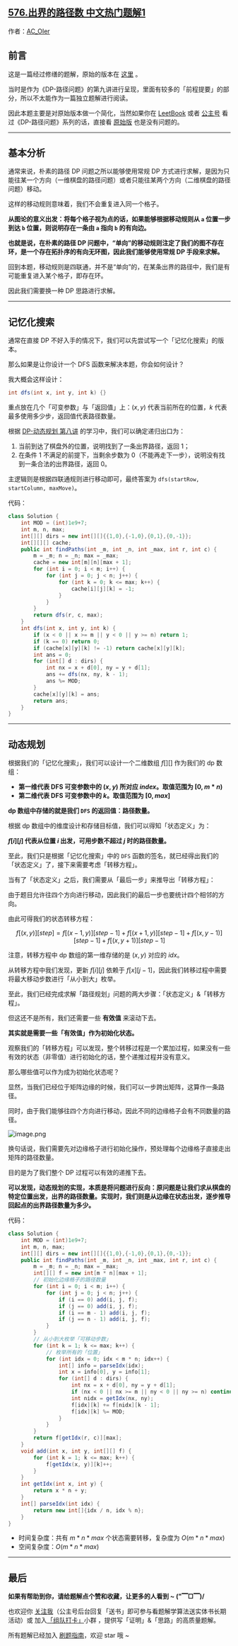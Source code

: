 ## [576.出界的路径数 中文热门题解1](https://leetcode.cn/problems/out-of-boundary-paths/solutions/100000/gong-shui-san-xie-yi-ti-shuang-jie-ji-yi-asrz)

作者：[AC_OIer](https://leetcode.cn/u/AC_OIer)
## 前言

这是一篇经过修缮的题解，原始的版本在 [这里](https://leetcode-cn.com/problems/out-of-boundary-paths/solution/dong-tai-gui-hua-suo-you-lu-jing-wen-ti-94bal/) 。

当时是作为《DP-路径问题》的第九讲进行呈现，里面有较多的「前程提要」的部分，所以不太能作为一篇独立题解进行阅读。

因此本题主要是对原始版本做一个简化，当然如果你在 [LeetBook](https://leetcode-cn.com/leetbook/detail/path-problems-in-dynamic-programming/) 或者 [公主号](https://mp.weixin.qq.com/mp/appmsgalbum?__biz=MzU4NDE3MTEyMA==&action=getalbum&album_id=1773144264147812354&scene=173&from_msgid=2247485297&from_itemidx=1&count=3&nolastread=1#wechat_redirect) 看过《DP-路径问题》系列的话，直接看 [原始版](https://leetcode-cn.com/problems/out-of-boundary-paths/solution/dong-tai-gui-hua-suo-you-lu-jing-wen-ti-94bal/) 也是没有问题的。  

---

## 基本分析

通常来说，朴素的路径 DP 问题之所以能够使用常规 DP 方式进行求解，是因为只能往某一个方向（一维棋盘的路径问题）或者只能往某两个方向（二维棋盘的路径问题）移动。

这样的移动规则意味着，我们不会重复进入同一个格子。

**从图论的意义出发：将每个格子视为点的话，如果能够根据移动规则从 `a` 位置一步到达 `b` 位置，则说明存在一条由 `a` 指向 `b` 的有向边。**

**也就是说，在朴素的路径 DP 问题中，“单向”的移动规则注定了我们的图不存在环，是一个存在拓扑序的有向无环图，因此我们能够使用常规 DP 手段来求解。**

回到本题，移动规则是四联通，并不是“单向”的，在某条出界的路径中，我们是有可能重复进入某个格子，即存在环。

因此我们需要换一种 DP 思路进行求解。

---

## 记忆化搜索

通常在直接 DP 不好入手的情况下，我们可以先尝试写一个「记忆化搜索」的版本。

那么如果是让你设计一个 DFS 函数来解决本题，你会如何设计？

我大概会这样设计：

```Java []
int dfs(int x, int y, int k) {}
```

重点放在几个「可变参数」与「返回值」上：$(x,y)$ 代表当前所在的位置，$k$ 代表最多使用多少步，返回值代表路径数量。

根据 [DP-动态规划 第八讲](https://mp.weixin.qq.com/s?__biz=MzU4NDE3MTEyMA==&mid=2247485297&idx=1&sn=5ee4ce31c42d368af0653f60aa263c82&chksm=fd9cac6ecaeb25787e6da90423c5467e1679da0a8aaf1a3445475199a8f148d8629e851fea57&scene=178&cur_album_id=1773144264147812354#rd) 的学习中，我们可以确定递归出口为：

1. 当前到达了棋盘外的位置，说明找到了一条出界路径，返回 $1$；
2. 在条件 $1$ 不满足的前提下，当剩余步数为 $0$（不能再走下一步），说明没有找到一条合法的出界路径，返回 $0$。

主逻辑则是根据四联通规则进行移动即可，最终答案为 `dfs(startRow, startColumn, maxMove)`。

代码：
```Java []
class Solution {
    int MOD = (int)1e9+7;
    int m, n, max;
    int[][] dirs = new int[][]{{1,0},{-1,0},{0,1},{0,-1}};
    int[][][] cache;
    public int findPaths(int _m, int _n, int _max, int r, int c) {
        m = _m; n = _n; max = _max;
        cache = new int[m][n][max + 1];
        for (int i = 0; i < m; i++) {
            for (int j = 0; j < n; j++) {
                for (int k = 0; k <= max; k++) {
                    cache[i][j][k] = -1;
                }
            }
        }
        return dfs(r, c, max);
    }
    int dfs(int x, int y, int k) {
        if (x < 0 || x >= m || y < 0 || y >= n) return 1;
        if (k == 0) return 0;
        if (cache[x][y][k] != -1) return cache[x][y][k];
        int ans = 0;
        for (int[] d : dirs) {
            int nx = x + d[0], ny = y + d[1];
            ans += dfs(nx, ny, k - 1);
            ans %= MOD;
        }
        cache[x][y][k] = ans;
        return ans;
    }
}
```

---

## 动态规划

根据我们的「记忆化搜索」，我们可以设计一个二维数组 $f[][]$ 作为我们的 dp 数组：

* **第一维代表 DFS 可变参数中的 $(x,y)$ 所对应 $index$。取值范围为 $[0, m*n)$**
* **第二维代表 DFS 可变参数中的 $k$。取值范围为 $[0,max]$**

**dp 数组中存储的就是我们 `DFS` 的返回值：路径数量。**

根据 dp 数组中的维度设计和存储目标值，我们可以得知「状态定义」为：

**$f[i][j]$ 代表从位置 $i$ 出发，可用步数不超过 $j$ 时的路径数量。**

至此，我们只是根据「记忆化搜索」中的 `DFS` 函数的签名，就已经得出我们的「状态定义」了，接下来需要考虑「转移方程」。

当有了「状态定义」之后，我们需要从「最后一步」来推导出「转移方程」：

由于题目允许往四个方向进行移动，因此我们的最后一步也要统计四个相邻的方向。

由此可得我们的状态转移方程：

$$
f[(x,y)][step] = f[(x-1,y)][step-1]+f[(x+1,y)][step-1]+f[(x,y-1)][step-1]+f[(x,y+1)][step-1]
$$

注意，转移方程中 dp 数组的第一维存储的是 $(x,y)$ 对应的 $idx$。

从转移方程中我们发现，更新 $f[i][j]$ 依赖于 $f[x][j-1]$，因此我们转移过程中需要将最大移动步数进行「从小到大」枚举。

至此，我们已经完成求解「路径规划」问题的两大步骤：「状态定义」&「转移方程」。

但这还不是所有，我们还需要一些 **有效值** 来滚动下去。

**其实就是需要一些「有效值」作为初始化状态。**

观察我们的「转移方程」可以发现，整个转移过程是一个累加过程，如果没有一些有效的状态（非零值）进行初始化的话，整个递推过程并没有意义。

那么哪些值可以作为成为初始化状态呢？

显然，当我们已经位于矩阵边缘的时候，我们可以一步跨出矩阵，这算作一条路径。

同时，由于我们能够往四个方向进行移动，因此不同的边缘格子会有不同数量的路径。

![image.png](https://pic.leetcode-cn.com/1616507893-KjPAvs-image.png)

换句话说，我们需要先对边缘格子进行初始化操作，预处理每个边缘格子直接走出矩阵的路径数量。

目的是为了我们整个 DP 过程可以有效的递推下去。

**可以发现，动态规划的实现，本质是将问题进行反向：原问题是让我们求从棋盘的特定位置出发，出界的路径数量。实现时，我们则是从边缘在状态出发，逐步推导回起点的出界路径数量为多少。**

代码：
```Java []
class Solution {
    int MOD = (int)1e9+7;
    int m, n, max;
    int[][] dirs = new int[][]{{1,0},{-1,0},{0,1},{0,-1}};
    public int findPaths(int _m, int _n, int _max, int r, int c) {
        m = _m; n = _n; max = _max;
        int[][] f = new int[m * n][max + 1];
        // 初始化边缘格子的路径数量
        for (int i = 0; i < m; i++) {
            for (int j = 0; j < n; j++) {
                if (i == 0) add(i, j, f);
                if (j == 0) add(i, j, f);
                if (i == m - 1) add(i, j, f);
                if (j == n - 1) add(i, j, f);
            }
        }
        // 从小到大枚举「可移动步数」
        for (int k = 1; k <= max; k++) {
            // 枚举所有的「位置」
            for (int idx = 0; idx < m * n; idx++) {
                int[] info = parseIdx(idx);
                int x = info[0], y = info[1];
                for (int[] d : dirs) {
                    int nx = x + d[0], ny = y + d[1];
                    if (nx < 0 || nx >= m || ny < 0 || ny >= n) continue;
                    int nidx = getIdx(nx, ny);
                    f[idx][k] += f[nidx][k - 1];
                    f[idx][k] %= MOD;
                }
            }
        }
        return f[getIdx(r, c)][max];       
    }
    void add(int x, int y, int[][] f) {
        for (int k = 1; k <= max; k++) {
            f[getIdx(x, y)][k]++;
        }
    }
    int getIdx(int x, int y) {
        return x * n + y;
    }
    int[] parseIdx(int idx) {
        return new int[]{idx / n, idx % n};
    }
}
```
* 时间复杂度：共有 $m * n * max$ 个状态需要转移，复杂度为 $O(m * n * max)$ 
* 空间复杂度：$O(m * n * max)$

---

## 最后

**如果有帮助到你，请给题解点个赞和收藏，让更多的人看到 ~ ("▔□▔)/**

也欢迎你 [关注我](https://oscimg.oschina.net/oscnet/up-19688dc1af05cf8bdea43b2a863038ab9e5.png)（公主号后台回复「送书」即可参与看题解学算法送实体书长期活动）或 加入[「组队打卡」](https://leetcode-cn.com/u/ac_oier/)小群 ，提供写「证明」&「思路」的高质量题解。

所有题解已经加入 [刷题指南](https://github.com/SharingSource/LogicStack-LeetCode/wiki)，欢迎 star 哦 ~ 